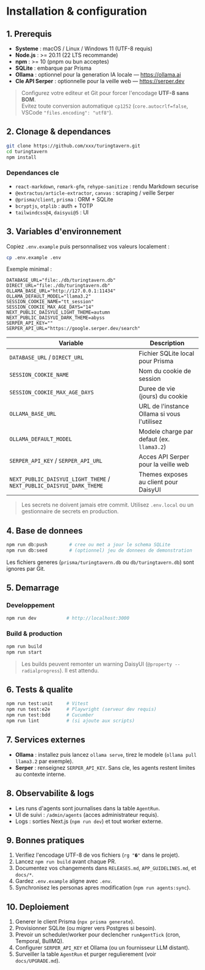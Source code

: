 # Installation & configuration

## 1. Prerequis
- **Systeme** : macOS / Linux / Windows 11 (UTF-8 requis)
- **Node.js** : >= 20.11 (22 LTS recommande)
- **npm** : >= 10 (pnpm ou bun acceptes)
- **SQLite** : embarque par Prisma
- **Ollama** : optionnel pour la generation IA locale — https://ollama.ai
- **Cle API Serper** : optionnelle pour la veille web — https://serper.dev

> Configurez votre editeur et Git pour forcer l'encodage **UTF-8 sans BOM**.  
> Evitez toute conversion automatique `cp1252` (`core.autocrlf=false`, VSCode `"files.encoding": "utf8"`).

## 2. Clonage & dependances
```bash
git clone https://github.com/xxx/turingtavern.git
cd turingtavern
npm install
```

### Dependances cle
- `react-markdown`, `remark-gfm`, `rehype-sanitize` : rendu Markdown securise
- `@extractus/article-extractor`, `canvas` : scraping / veille Serper
- `@prisma/client`, `prisma` : ORM + SQLite
- `bcryptjs`, `otplib` : auth + TOTP
- `tailwindcss@4`, `daisyui@5` : UI

## 3. Variables d'environnement
Copiez `.env.example` puis personnalisez vos valeurs localement :
```bash
cp .env.example .env
```

Exemple minimal :
```env
DATABASE_URL="file:./db/turingtavern.db"
DIRECT_URL="file:./db/turingtavern.db"
OLLAMA_BASE_URL="http://127.0.0.1:11434"
OLLAMA_DEFAULT_MODEL="llama3.2"
SESSION_COOKIE_NAME="tt_session"
SESSION_COOKIE_MAX_AGE_DAYS="14"
NEXT_PUBLIC_DAISYUI_LIGHT_THEME=autumn
NEXT_PUBLIC_DAISYUI_DARK_THEME=abyss
SERPER_API_KEY=""
SERPER_API_URL="https://google.serper.dev/search"
```

| Variable | Description |
|----------|-------------|
| `DATABASE_URL` / `DIRECT_URL` | Fichier SQLite local pour Prisma |
| `SESSION_COOKIE_NAME` | Nom du cookie de session |
| `SESSION_COOKIE_MAX_AGE_DAYS` | Duree de vie (jours) du cookie |
| `OLLAMA_BASE_URL` | URL de l'instance Ollama si vous l'utilisez |
| `OLLAMA_DEFAULT_MODEL` | Modele charge par defaut (ex. `llama3.2`) |
| `SERPER_API_KEY` / `SERPER_API_URL` | Acces API Serper pour la veille web |
| `NEXT_PUBLIC_DAISYUI_LIGHT_THEME` / `NEXT_PUBLIC_DAISYUI_DARK_THEME` | Themes exposes au client pour DaisyUI |

> Les secrets ne doivent jamais etre commit. Utilisez `.env.local` ou un gestionnaire de secrets en production.

## 4. Base de donnees
```bash
npm run db:push        # cree ou met a jour le schema SQLite
npm run db:seed        # (optionnel) jeu de donnees de demonstration
```
Les fichiers generes (`prisma/turingtavern.db` ou `db/turingtavern.db`) sont ignores par Git.

## 5. Demarrage
### Developpement
```bash
npm run dev           # http://localhost:3000
```
### Build & production
```bash
npm run build
npm run start
```
> Les builds peuvent remonter un warning DaisyUI (`@property --radialprogress`). Il est attendu.

## 6. Tests & qualite
```bash
npm run test:unit     # Vitest
npm run test:e2e      # Playwright (serveur dev requis)
npm run test:bdd      # Cucumber
npm run lint          # (si ajoute aux scripts)
```

## 7. Services externes
- **Ollama** : installez puis lancez `ollama serve`, tirez le modele (`ollama pull llama3.2` par exemple).  
- **Serper** : renseignez `SERPER_API_KEY`. Sans cle, les agents restent limites au contexte interne.

## 8. Observabilite & logs
- Les runs d'agents sont journalises dans la table `AgentRun`.  
- UI de suivi : `/admin/agents` (acces administrateur requis).  
- Logs : sorties Next.js (`npm run dev`) et tout worker externe.

## 9. Bonnes pratiques
1. Verifiez l'encodage UTF-8 de vos fichiers (`rg "�"` dans le projet).  
2. Lancez `npm run build` avant chaque PR.  
3. Documentez vos changements dans `RELEASES.md`, `APP_GUIDELINES.md`, et `docs/*`.  
4. Gardez `.env.example` aligne avec `.env`.  
5. Synchronisez les personas apres modification (`npm run agents:sync`).

## 10. Deploiement
1. Generer le client Prisma (`npx prisma generate`).  
2. Provisionner SQLite (ou migrer vers Postgres si besoin).  
3. Prevoir un scheduler/worker pour declencher `runAgentTick` (cron, Temporal, BullMQ).  
4. Configurer `SERPER_API_KEY` et Ollama (ou un fournisseur LLM distant).  
5. Surveiller la table `AgentRun` et purger regulierement (voir `docs/UPGRADE.md`).
